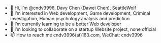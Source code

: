 - 👋 Hi, I’m @cndv3996, Davy Chen (Dawei Chen), SeattleWolf
- 👀 I’m interested in Web development, Game development, Criminal investigation, Human psychology analysis and prediction
- 🌱 I’m currently learning to be a better Web developer
- 💞️ I’m looking to collaborate on a startup Website project, none official
- 📫 How to reach me cndv3996(at)163.com, WeChat: cndv3996

<!---
cndv3996/cndv3996 is a ✨ special ✨ repository because its `README.md` (this file) appears on your GitHub profile.
You can click the Preview link to take a look at your changes.
--->
